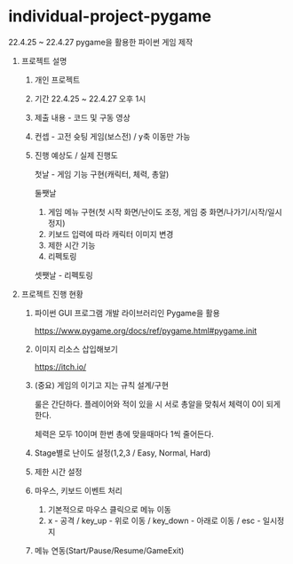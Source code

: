# individual-project-pygame
22.4.25 ~ 22.4.27 pygame을 활용한 파이썬 게임 제작

1. 프로젝트 설명

   1) 개인 프로젝트

   2) 기간 22.4.25 ~ 22.4.27 오후 1시

   3) 제출 내용 - 코드 및 구동 영상

   4) 컨셉 - 고전 슛팅 게임(보스전) / y축 이동만 가능

   5) 진행 예상도 / 실제 진행도

      첫날 - 게임 기능 구현(캐릭터, 체력, 총알)

      둘쨋날
      1) 게임 메뉴 구현(첫 시작 화면/난이도 조정, 게임 중 화면/나가기/시작/일시정지)
      2) 키보드 입력에 따라 캐릭터 이미지 변경 
      3) 제한 시간 기능
      4) 리펙토링

      셋쨋날 - 리펙토링

    
2. 프로젝트 진행 현황

   1) 파이썬 GUI 프로그램 개발 라이브러리인 Pygame을 활용

      https://www.pygame.org/docs/ref/pygame.html#pygame.init
   
   2) 이미지 리소스 삽입해보기

      https://itch.io/
   3) (중요) 게임의 이기고 지는 규칙 설계/구현

      룰은 간단하다. 플레이어와 적이 있을 시 서로 총알을 맞춰서 체력이 0이 되게 한다.
    
      체력은 모두 10이며 한번 총에 맞을때마다 1씩 줄어든다.
   4) Stage별로 난이도 설정(1,2,3 / Easy, Normal, Hard)
   5) 제한 시간 설정
   6) 마우스, 키보드 이벤트 처리
      1) 기본적으로 마우스 클릭으로 메뉴 이동
      2) x - 공격 / key_up - 위로 이동 / key_down - 아래로 이동 / esc - 일시정지
   7) 메뉴 연동(Start/Pause/Resume/GameExit)
   
   
